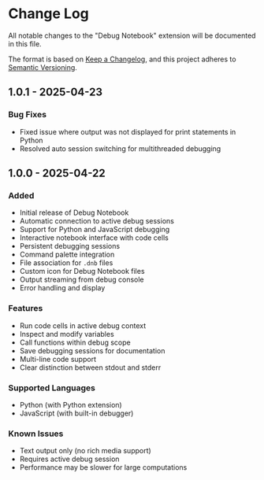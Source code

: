 # Change Log

All notable changes to the "Debug Notebook" extension will be documented in this file.

The format is based on [Keep a Changelog](https://keepachangelog.com/en/1.0.0/),
and this project adheres to [Semantic Versioning](https://semver.org/spec/v2.0.0.html).


## 1.0.1 - 2025-04-23

### Bug Fixes
- Fixed issue where output was not displayed for print statements in Python
- Resolved auto session switching for multithreaded debugging


## 1.0.0 - 2025-04-22

### Added
- Initial release of Debug Notebook
- Automatic connection to active debug sessions
- Support for Python and JavaScript debugging
- Interactive notebook interface with code cells
- Persistent debugging sessions
- Command palette integration
- File association for `.dnb` files
- Custom icon for Debug Notebook files
- Output streaming from debug console
- Error handling and display

### Features
- Run code cells in active debug context
- Inspect and modify variables
- Call functions within debug scope
- Save debugging sessions for documentation
- Multi-line code support
- Clear distinction between stdout and stderr

### Supported Languages
- Python (with Python extension)
- JavaScript (with built-in debugger)

### Known Issues
- Text output only (no rich media support)
- Requires active debug session
- Performance may be slower for large computations

